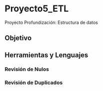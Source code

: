 # Proyecto5_ETL
Proyecto Profundización: Estructura de datos

## Objetivo

## Herramientas y Lenguajes

### Revisión de Nulos

### Revisión de Duplicados